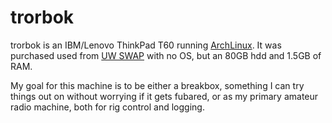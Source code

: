 trorbok
=======

trorbok is an IBM/Lenovo ThinkPad T60 running [ArchLinux](http://archlinux.org).
It was purchased used from [UW SWAP](http://www.bussvc.wisc.edu/swap/) with no
OS, but an 80GB hdd and 1.5GB of RAM.

My goal for this machine is to be either a breakbox, something I can try
things out on without worrying if it gets fubared, or as my primary amateur
radio machine, both for rig control and logging.

